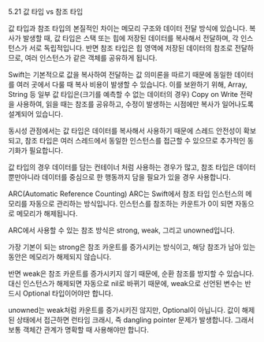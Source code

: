 5.21
값 타입 vs 참조 타입

값 타입과 참조 타입의 본질적인 차이는 메모리 구조와 데이터 전달 방식에 있습니다.
복사가 발생할 때, 값 타입은 스택 또는 힙에 저장된 데이터를 복사해서 전달하며, 각 인스턴스가 서로 독립적입니다.
반면 참조 타입은 힙 영역에 저장된 데이터의 참조로 전달하므로, 여러 인스턴스가 같은 객체를 공유하게 됩니다.

Swift는 기본적으로 값을 복사하여 전달하는 값 의미론을 따르기 때문에
동일한 데이터를 여러 곳에서 다룰 때 복사 비용이 발생할 수 있습니다.
이를 보완하기 위해, Array, String 등 일부 값 타입은(크기를 예측할 수 없는 데이터의 경우)
Copy on Write 전략을 사용하여, 읽을 때는 참조를 공유하고, 수정이 발생하는 시점에만 복사가 일어나도록 설계되어 있습니다.

동시성 관점에서는 값 타입은 데이터를 복사해서 사용하기 때문에 스레드 안전성이 확보되고,
참조 타입은 여러 스레드에서 동일한 인스턴스를 접근할 수 있으므로 추가적인 동기화가 필요합니다.

값 타입의 경우 데이터를 담는 컨테이너 처럼 사용하는 경우가 많고, 참조 타입은 데이터 뿐만아니라 데이터를 중심으로 한 행동까지 담을 필요가 있을 경우 사용합니다.

ARC(Automatic Reference Counting)
ARC는 Swift에서 참조 타입 인스턴스의 메모리를 자동으로 관리하는 방식입니다.
인스턴스를 참조하는 카운트가 0이 되면 자동으로 메모리가 해제됩니다.

ARC에서 사용할 수 있는 참조 방식은 strong, weak, 그리고 unowned입니다.

가장 기본이 되는 strong은 참조 카운트를 증가시키는 방식이고,
해당 참조가 남아 있는 동안은 메모리가 해제되지 않습니다.

반면 weak은 참조 카운트를 증가시키지 않기 때문에, 순환 참조를 방지할 수 있습니다.
대신 인스턴스가 해제되면 자동으로 nil로 바뀌기 때문에, weak으로 선언된 변수는 반드시 Optional 타입이어야만 합니다.

unowned는 weak처럼 카운트를 증가시키진 않지만, Optional이 아닙니다. 
값이 해제된 상태에서 접근하면 런타임 크래시, 즉 dangling pointer 문제가 발생합니다.
그래서 보통  객체간 관계가 명확할 때 사용해야만 합니다. 
